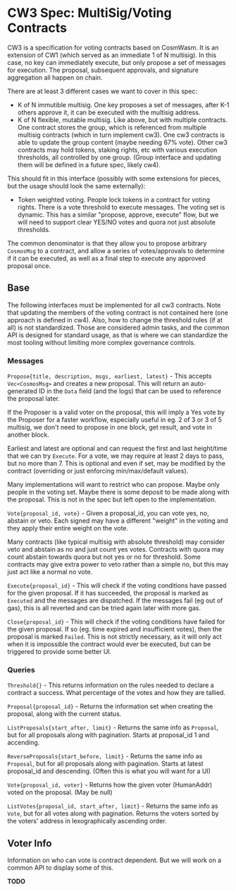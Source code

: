 # CW3 Spec: MultiSig/Voting Contracts

CW3 is a specification for voting contracts based on CosmWasm.
It is an extension of CW1 (which served as an immediate 1 of N multisig).
In this case, no key can immediately execute, but only propose
a set of messages for execution. The proposal, subsequent
approvals, and signature aggregation all happen on chain.  

There are at least 3 different cases we want to cover in this spec:

- K of N immutible multisig. One key proposes a set of messages,
  after K-1 others approve it, it can be executed with the
  multisig address.
- K of N flexible, mutable multisig. Like above, but with
  multiple contracts. One contract stores the group, which is 
  referenced from multiple multisig contracts (which in turn
  implement cw3). One cw3 contracts is able to update the 
  group content (maybe needing 67% vote). Other cw3 contracts
  may hold tokens, staking rights, etc with various execution 
  thresholds, all controlled by one group. (Group interface
  and updating them will be defined in a future spec, likely cw4).

This should fit in this interface (possibly with some 
extensions for pieces, but the usage should look the 
same externally):

- Token weighted voting. People lock tokens in a contract 
  for voting rights. There is a vote threshold to execute 
  messages. The voting set is dynamic. This has a similar
  "propose, approve, execute" flow, but we will need to 
  support clear YES/NO votes and quora not just absolute 
  thresholds.

The common denominator is that they allow you to propose
arbitrary `CosmosMsg` to a contract, and allow a series
of votes/approvals to determine if it can be executed,
as well as a final step to execute any approved proposal once.

## Base

The following interfaces must be implemented for all cw3
contracts. Note that updating the members of the voting
contract is not contained here (one approach is defined in cw4).
Also, how to change the threshold rules (if at all) is not
standardized. Those are considered admin tasks, and the common
API is designed for standard usage, as that is where we can
standardize the most tooling without limiting more complex
governance controls.

### Messages

`Propose{title, description, msgs, earliest, latest}` - This accepts 
`Vec<CosmosMsg>` and creates a new proposal. This will return
an auto-generated ID in the `Data` field (and the logs) that
can be used to reference the proposal later. 

If the Proposer is a valid voter on the proposal, this will imply a Yes vote by
the Proposer for a faster workflow, especially useful in eg. 2 of 3 
or 3 of 5 multisig, we don't need to propose in one block, get result,
and vote in another block.

Earliest and latest are optional and can request the first
and last height/time that we can try `Execute`. For a vote,
we may require at least 2 days to pass, but no more than 7. 
This is optional and even if set, may be modified by the contract
(overriding or just enforcing min/max/default values).
 
Many implementations will want to restrict who can propose.
Maybe only people in the voting set. Maybe there is some
deposit to be made along with the proposal. This is not
in the spec but left open to the implementation.

`Vote{proposal_id, vote}` - Given a proposal_id, you can
vote yes, no, abstain or veto. Each signed may have a
different "weight" in the voting and they apply their
entire weight on the vote.

Many contracts (like typical 
multisig with absolute threshold) may consider veto and 
abstain as no and just count yes votes. Contracts with quora
may count abstain towards quora but not yes or no for threshold.
Some contracts may give extra power to veto rather than a
simple no, but this may just act like a normal no vote.

`Execute{proposal_id}` - This will check if the voting
conditions have passed for the given proposal. If it has
succeeded, the proposal is marked as `Executed` and the
messages are dispatched. If the messages fail (eg out of gas),
this is all reverted and can be tried again later with
more gas.

`Close{proposal_id}` - This will check if the voting conditions
have failed for the given proposal. If so (eg. time expired
and insufficient votes), then the proposal is marked `Failed`.
This is not strictly necessary, as it will only act when
it is impossible the contract would ever be executed,
but can be triggered to provide some better UI.

### Queries

`Threshold{}` - This returns information on the rules needed
to declare a contract a success. What percentage of the votes
and how they are tallied.

`Proposal{proposal_id}` - Returns the information set when
creating the proposal, along with the current status.

`ListProposals{start_after, limit}` - Returns the same info
as `Proposal`, but for all proposals along with pagination.
Starts at proposal_id 1 and accending. 

`ReverseProposals{start_before, limit}` - Returns the same info
as `Proposal`, but for all proposals along with pagination.
Starts at latest proposal_id and descending. (Often this
is what you will want for a UI)

`Vote{proposal_id, voter}` - Returns how the given 
voter (HumanAddr) voted on the proposal. (May be null)

`ListVotes{proposal_id, start_after, limit}` - Returns the same info
as `Vote`, but for all votes along with pagination.
Returns the voters sorted by the voters' address in
lexographically ascending order. 

## Voter Info

Information on who can vote is contract dependent. But
we will work on a common API to display some of this.

**TODO** 